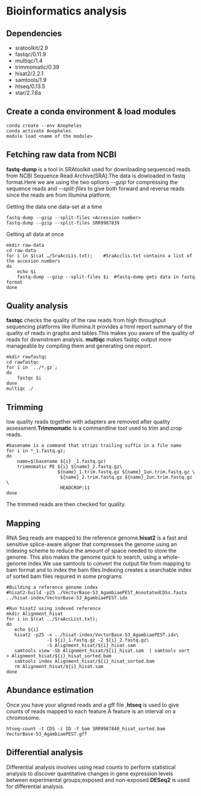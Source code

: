
# Bioinformatics analysis
## Dependencies

* sratoolkit/2.9
* fastqc/0.11.9
* multiqc/1.4
* trimmomatic/0.39
* hisat2/2.2.1
* samtools/1.9
* htseq/0.13.5
* star/2.7.6a
## Create a conda environment & load modules
```
conda create --env Anopheles
conda activate Anopheles
module load <name of the module>
```

## Fetching raw data from NCBI

**fastq-dump** is a tool in SRAtoolkit used for downloading sequenced reads from NCBI Sequence Read Archive(SRA).The data is dowloaded in fastq format.Here we are using the two options *--gzip* for compressing the sequence reads and *--split-files* to give both forward and reverse reads since the reads are from Illumina platform.

Getting the data one data-set at a time


```
fastq-dump --gzip --split-files <Accession number>
fastq-dump --gzip --split-files SRR9987839
```
Getting all data at once
```
mkdir raw-data
cd raw-data
for i in $(cat …/SraAccLis.txt);    #SraAcclis.txt contains a list of the accesion numbers
do
    echo $i
    fastq-dump --gzip --split-files $i  #fastq-dump gets data in fastq format
done
```
## Quality analysis
**fastqc** checks the quality of the raw reads from high throughput sequencing platforms like Illumina.It provides a html report summary of the quality of reads in graphs and tables.This makes you aware of the quality of reads for downstream analysis.
**multiqc** makes fastqc output more manageable by compiling them and generating one report.

```
mkdir rawfastqc
cd rawfastqc
for i in `../*.gz`;
do
  	fastqc $i
done
multiqc ./
```

## Trimming
low quality reads together with adapters are removed after quality assessment.**Trimmomatic** is a commandline tool used to trim and crop reads. 

```
#basename is a command that strips trailing suffix in a file name
for i in *_1.fastq.gz;
do
    name=$(basename ${i} _1.fastq.gz)
    trimmomatic PE ${i} ${name}_2.fastq.gz\
                   ${name}_1.trim.fastq.gz ${name}_1un.trim.fastq.gz \
                    ${name}_2.trim.fastq.gz ${name}_2un.trim.fastq.gz \
                    HEADCROP:11
done
```
The trimmed reads are then checked for quality.
## Mapping
RNA Seq reads are mapped to the reference genome.**hisat2** is a fast and sensitive splice-aware aligner that compresses the genome using an
indexing scheme to reduce the amount of space needed to store the genome. This also makes the genome quick to search, using a whole-genome index.We use samtools to convert the output file from mapping to bam format and to index the bam files.Indexing creates a searchable index of sorted bam files required in some programs.

```
#Building a reference genome index
#hisat2-build -p25 ./VectorBase-53_AgambiaePEST_AnnotatedCDSs.fasta  ../hisat-index/VectorBase-53_AgambiaePEST.idx

#Run hisat2 using indexed reference
mkdir Alignment_hisat
for i in $(cat ../SraAccList.txt);
do
   echo ${i}
   hisat2 -p25 -x ../hisat-index/VectorBase-53_AgambiaePEST.idx\
               -1 ${i}_1.fastq.gz -2 ${i}_2.fastq.gz\
               -S Alignment_hisat/${i}_hisat.sam
   samtools view -Sb Alignment_hisat/${i}_hisat.sam  | samtools sort  > Alignment_hisat/${i}_hisat_sorted.bam
   samtools index Alignment_hisat/${i}_hisat_sorted.bam
   rm Alignment_hisat/${i}_hisat.sam 
done
```
## Abundance estimation

Once you have your aligned reads and a gff file ,**htseq** is used to give counts of reads mapped to each feature.A feature is an interval on a chromosome.
```
htseq-count -t CDS -i ID -f bam SRR9987840_hisat_sorted.bam VectorBase-53_AgambiaePEST.gff
```

## Differential analysis

Differential analysis involves using read counts to perform statistical analysis to discover quantitative changes in gene expression levels between experimental groups;exposed and non-exposed.**DESeq2** is used for differential analysis. 

 


